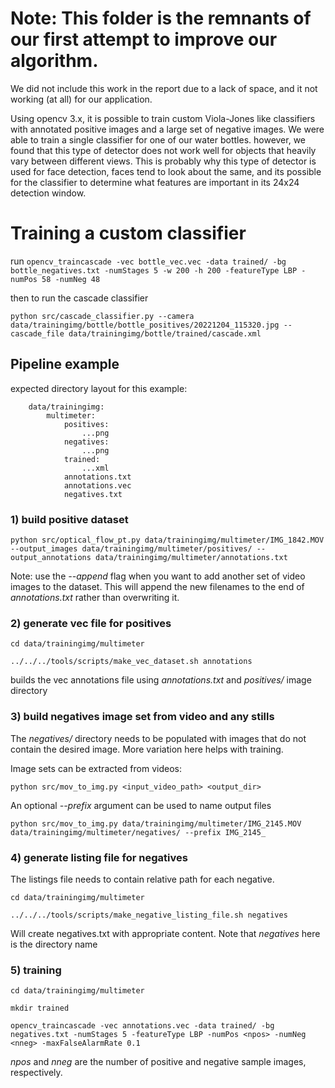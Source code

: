 # Note: This folder is the remnants of our first attempt to improve our algorithm.
We did not include this work in the report due to a lack of space, and it not working (at all) for our application.

Using opencv 3.x, it is possible to train custom Viola-Jones like classifiers with annotated positive images and a large set of negative images.
We were able to train a single classifier for one of our water bottles. however, we found that this type of detector does not work well for
objects that heavily vary between different views. This is probably why this type of detector is used for face detection, faces tend to look 
about the same, and its possible for the classifier to determine what features are important in its 24x24 detection window. 

# Training a custom classifier

run `opencv_traincascade -vec bottle_vec.vec -data trained/ -bg bottle_negatives.txt -numStages 5 -w 200 -h 200 -featureType LBP -numPos 58 -numNeg 48`

then to run the cascade classifier

`python src/cascade_classifier.py --camera data/trainingimg/bottle/bottle_positives/20221204_115320.jpg --cascade_file data/trainingimg/bottle/trained/cascade.xml`

## Pipeline example

expected directory layout for this example:
```console
    data/trainingimg:
        multimeter:
            positives:
                ...png
            negatives:
                ...png
            trained:
                ...xml
            annotations.txt
            annotations.vec
            negatives.txt
```


### 1) build positive dataset

`python src/optical_flow_pt.py data/trainingimg/multimeter/IMG_1842.MOV --output_images data/trainingimg/multimeter/positives/ --output_annotations data/trainingimg/multimeter/annotations.txt`

Note: use the *--append* flag when you want to add another set of video images to the dataset. This will append the new filenames to the end of *annotations.txt* rather than overwriting it.

### 2) generate vec file for positives

`cd data/trainingimg/multimeter`

`../../../tools/scripts/make_vec_dataset.sh annotations`

builds the vec annotations file using *annotations.txt* and *positives/* image directory 

### 3) build negatives image set from video and any stills

The *negatives/* directory needs to be populated with images that do not contain the desired image. More variation here helps with training.

Image sets can be extracted from videos:

`python src/mov_to_img.py <input_video_path> <output_dir>`

An optional *--prefix* argument can be used to name output files

`python src/mov_to_img.py data/trainingimg/multimeter/IMG_2145.MOV data/trainingimg/multimeter/negatives/ --prefix IMG_2145_`

### 4) generate listing file for negatives

The listings file needs to contain relative path for each negative.

`cd data/trainingimg/multimeter`

`../../../tools/scripts/make_negative_listing_file.sh negatives`

Will create negatives.txt with appropriate content. Note that *negatives* here is the directory name

### 5) training

`cd data/trainingimg/multimeter`

`mkdir trained`

`opencv_traincascade -vec annotations.vec -data trained/ -bg negatives.txt -numStages 5 -featureType LBP -numPos <npos> -numNeg <nneg> -maxFalseAlarmRate 0.1`

*npos* and *nneg* are the number of positive and negative sample images, respectively.